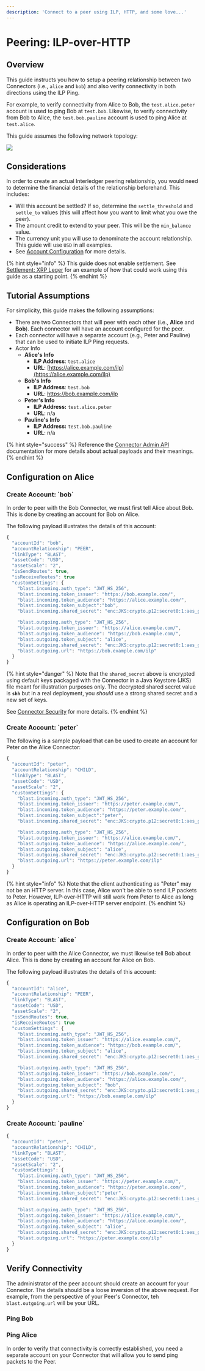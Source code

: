 ```yaml
---
description: 'Connect to a peer using ILP, HTTP, and some love...'
---
```


# Peering: ILP-over-HTTP

## Overview

This guide instructs you how to setup a peering relationship between two Connectors \(i.e., `alice` and `bob`\) and also verify connectivity in both directions using the ILP Ping. 

For example, to verify connectivity from Alice to Bob, the `test.alice.peter` account is used to ping Bob at `test.bob`. Likewise, to verify connectivity from Bob to Alice, the `test.bob.pauline` account is used to ping Alice at `test.alice`.

This guide assumes the following network topology:

![](../.gitbook/assets/ilp-over-http%20%283%29.svg)

## Considerations

In order to create an actual Interledger peering relationship, you would need to determine the financial details of the relationship beforehand. This includes:

* Will this account be settled? If so, determine the `settle_threshold` and `settle_to` values \(this will affect how you want to limit what you owe the peer\).
* The amount credit to extend to your peer. This will be the `min_balance` value.
* The currency unit you will use to denominate the account relationship. This guide will use `USD` in all examples.
* See [Account Configuration](../operating-a-connector/account-configuration-properties.md) for more details.

{% hint style="info" %}
 This guide does not enable settlement. See [Settlement: XRP Leger](settlement-xrp-ledger.md) for an example of how that could work using this guide as a starting point.
{% endhint %}

## Tutorial Assumptions

For simplicity, this guide makes the following assumptions:

* There are two Connectors that will peer with each other \(i.e., **Alice** and **Bob**\). Each connector will have an account configured for the peer.
* Each connector will have a separate account \(e.g., Peter and Pauline\) that can be used to initiate ILP Ping requests.
* Actor Info
  * **Alice's Info**
    * **ILP Address**: `test.alice`
    * **URL**: [https://alice.example.com/ilp](https://alice.example.com/ilp)
  * **Bob's Info**
    * **ILP Address**: `test.bob`
    * **URL**: https://bob.example.com/ilp
  * **Peter's Info**
    * **ILP Address:** `test.alice.peter`
    * **URL**: n/a
  * **Pauline's Info**
    * **ILP Address:** `test.bob.pauline`
    * **URL**: n/a

{% hint style="success" %}
Reference the [Connector Admin API](../api-reference/untitled.md) documentation for more details about actual payloads and their meanings.
{% endhint %}

## Configuration on Alice

### Create Account: \`bob\`

In order to peer with the Bob Connector, we must first tell Alice about Bob. This is done by creating an account for Bob on Alice.

The following payload illustrates the details of this account:

```javascript
{
  "accountId": "bob",
  "accountRelationship": "PEER",
  "linkType": "BLAST",
  "assetCode": "USD",
  "assetScale": "2",
  "isSendRoutes": true,
  "isReceiveRoutes": true
  "customSettings": {
	"blast.incoming.auth_type": "JWT_HS_256",
    "blast.incoming.token_issuer": "https://bob.example.com/",
    "blast.incoming.token_audience": "https://alice.example.com/",
    "blast.incoming.token_subject":"bob",
    "blast.incoming.shared_secret": "enc:JKS:crypto.p12:secret0:1:aes_gcm:AAAADKZPmASojt1iayb2bPy4D-Toq7TGLTN95HzCQAeJtz0=",    	

    "blast.outgoing.auth_type": "JWT_HS_256",
    "blast.outgoing.token_issuer": "https://alice.example.com/",
    "blast.outgoing.token_audience": "https://bob.example.com/",
    "blast.outgoing.token_subject": "alice",
    "blast.outgoing.shared_secret": "enc:JKS:crypto.p12:secret0:1:aes_gcm:AAAADKZPmASojt1iayb2bPy4D-Toq7TGLTN95HzCQAeJtz0=",
    "blast.outgoing.url": "https://bob.example.com/ilp"
  }
}
```

{% hint style="danger" %}
Note that the `shared_secret` above is encrypted using default keys packaged with the Connector in a Java Keystore \(JKS\) file meant for illustration purposes only.  The decrypted shared secret value is **`shh`** but in a real deployment, you _should_ use a strong shared secret and a new set of keys.   
  
See [Connector Security](../security-guide/crypto.md) for more details.
{% endhint %}

### Create Account: \`peter\`

The following is a sample payload that can be used to create an account for Peter on the Alice Connector:

```javascript
{
  "accountId": "peter",
  "accountRelationship": "CHILD",
  "linkType": "BLAST",
  "assetCode": "USD",
  "assetScale": "2",
  "customSettings": {
	"blast.incoming.auth_type": "JWT_HS_256",
    "blast.incoming.token_issuer": "https://peter.example.com/",
    "blast.incoming.token_audience": "https://peter.example.com/",
    "blast.incoming.token_subject":"peter",
    "blast.incoming.shared_secret": "enc:JKS:crypto.p12:secret0:1:aes_gcm:AAAADKZPmASojt1iayb2bPy4D-Toq7TGLTN95HzCQAeJtz0=",    	

    "blast.outgoing.auth_type": "JWT_HS_256",
    "blast.outgoing.token_issuer": "https://alice.example.com/",
    "blast.outgoing.token_audience": "https://alice.example.com/",
    "blast.outgoing.token_subject": "alice",
    "blast.outgoing.shared_secret": "enc:JKS:crypto.p12:secret0:1:aes_gcm:AAAADKZPmASojt1iayb2bPy4D-Toq7TGLTN95HzCQAeJtz0=",
    "blast.outgoing.url": "https://peter.example.com/ilp"
  }
}
```

{% hint style="info" %}
Note that the client authenticating as "Peter" may not be an HTTP server. In this case, Alice won't be able to send ILP packets to Peter. However, ILP-over-HTTP will still work from Peter to Alice as long as Alice is operating an ILP-over-HTTP server endpoint.
{% endhint %}

## Configuration on Bob

### Create Account: \`alice\`

In order to peer with the Alice Connector, we must likewise tell Bob about Alice. This is done by creating an account for Alice on Bob.

The following payload illustrates the details of this account:

```javascript
{
  "accountId": "alice",
  "accountRelationship": "PEER",
  "linkType": "BLAST",
  "assetCode": "USD",
  "assetScale": "2",
  "isSendRoutes": true,
  "isReceiveRoutes": true
  "customSettings": {
	"blast.incoming.auth_type": "JWT_HS_256",
    "blast.incoming.token_issuer": "https://alice.example.com/",
    "blast.incoming.token_audience": "https://bob.example.com/",
    "blast.incoming.token_subject": "alice",
    "blast.incoming.shared_secret": "enc:JKS:crypto.p12:secret0:1:aes_gcm:AAAADKZPmASojt1iayb2bPy4D-Toq7TGLTN95HzCQAeJtz0=",    	

    "blast.outgoing.auth_type": "JWT_HS_256",
    "blast.outgoing.token_issuer": "https://bob.example.com/",
    "blast.outgoing.token_audience": "https://alice.example.com/",
    "blast.outgoing.token_subject": "bob",
    "blast.outgoing.shared_secret": "enc:JKS:crypto.p12:secret0:1:aes_gcm:AAAADKZPmASojt1iayb2bPy4D-Toq7TGLTN95HzCQAeJtz0=",
    "blast.outgoing.url": "https://bob.example.com/ilp"
  }
}
```

### Create Account: \`pauline\`

```javascript
{
  "accountId": "peter",
  "accountRelationship": "CHILD",
  "linkType": "BLAST",
  "assetCode": "USD",
  "assetScale": "2",
  "customSettings": {
	"blast.incoming.auth_type": "JWT_HS_256",
    "blast.incoming.token_issuer": "https://peter.example.com/",
    "blast.incoming.token_audience": "https://peter.example.com/",
    "blast.incoming.token_subject":"peter",
    "blast.incoming.shared_secret": "enc:JKS:crypto.p12:secret0:1:aes_gcm:AAAADKZPmASojt1iayb2bPy4D-Toq7TGLTN95HzCQAeJtz0=",    	

    "blast.outgoing.auth_type": "JWT_HS_256",
    "blast.outgoing.token_issuer": "https://alice.example.com/",
    "blast.outgoing.token_audience": "https://alice.example.com/",
    "blast.outgoing.token_subject": "alice",
    "blast.outgoing.shared_secret": "enc:JKS:crypto.p12:secret0:1:aes_gcm:AAAADKZPmASojt1iayb2bPy4D-Toq7TGLTN95HzCQAeJtz0=",
    "blast.outgoing.url": "https://peter.example.com/ilp"
  }
}
```

## Verify Connectivity

The administrator of the peer account should create an account for your Connector. The details should be a loose inversion of the above request. For example, from the perspective of your Peer's Connector, teh `blast.outgoing.url` will be your URL.

### Ping Bob

### Ping Alice

In order to verify that connectivity is correctly established, you need a separate account on your Connector that will allow you to send ping packets to the Peer.

